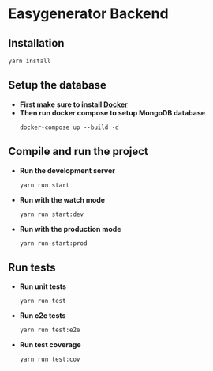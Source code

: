 # Easygenerator Backend

## Installation 
```shell
yarn install
```

## Setup the database
- **First make sure to install [Docker](https://docs.docker.com/install/)**
- **Then run docker compose to setup MongoDB database**
    ```shell
    docker-compose up --build -d
    ```

## Compile and run the project
- **Run the development server**
    ```shell
    yarn run start
    ```
- **Run with the watch mode**
    ```shell
    yarn run start:dev
    ```
- **Run with the production mode**
    ```shell
    yarn run start:prod
    ```

## Run tests
- **Run unit tests**
    ```shell
    yarn run test
    ```
- **Run e2e tests**
    ```shell
    yarn run test:e2e
    ```
- **Run test coverage**
    ```shell
    yarn run test:cov
    ```
